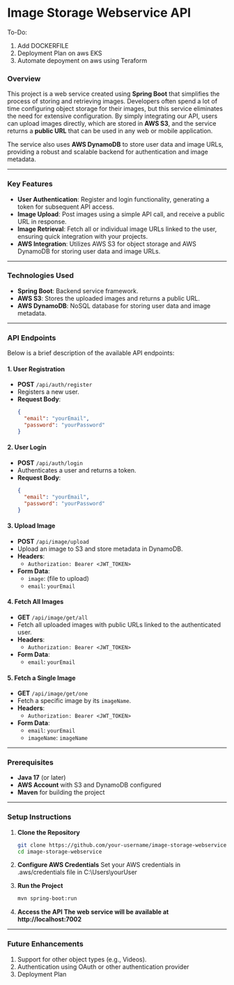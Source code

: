 # Image Storage Webservice API
To-Do:
1. Add DOCKERFILE
2. Deployment Plan on aws EKS
3. Automate depoyment on aws using Teraform

### Overview

This project is a web service created using **Spring Boot** that simplifies the process of storing and retrieving images. Developers often spend a lot of time configuring object storage for their images, but this service eliminates the need for extensive configuration. By simply integrating our API, users can upload images directly, which are stored in **AWS S3**, and the service returns a **public URL** that can be used in any web or mobile application.

The service also uses **AWS DynamoDB** to store user data and image URLs, providing a robust and scalable backend for authentication and image metadata.

---

### Key Features

- **User Authentication**: Register and login functionality, generating a token for subsequent API access.
- **Image Upload**: Post images using a simple API call, and receive a public URL in response.
- **Image Retrieval**: Fetch all or individual image URLs linked to the user, ensuring quick integration with your projects.
- **AWS Integration**: Utilizes AWS S3 for object storage and AWS DynamoDB for storing user data and image URLs.

---

### Technologies Used

- **Spring Boot**: Backend service framework.
- **AWS S3**: Stores the uploaded images and returns a public URL.
- **AWS DynamoDB**: NoSQL database for storing user data and image metadata.
---

### API Endpoints

Below is a brief description of the available API endpoints:

#### 1. **User Registration**

   - **POST** `/api/auth/register`
   - Registers a new user.
   - **Request Body**:
     ```json
     {
       "email": "yourEmail",
       "password": "yourPassword"
     }
     ```

#### 2. **User Login**

   - **POST** `/api/auth/login`
   - Authenticates a user and returns a token.
   - **Request Body**:
     ```json
     {
       "email": "yourEmail",
       "password": "yourPassword"
     }
     ```

#### 3. **Upload Image**

   - **POST** `/api/image/upload`
   - Upload an image to S3 and store metadata in DynamoDB.
   - **Headers**:
     - `Authorization: Bearer <JWT_TOKEN>`
   - **Form Data**:
     - `image`: (file to upload)
     - `email`: `yourEmail`

#### 4. **Fetch All Images**

   - **GET** `/api/image/get/all`
   - Fetch all uploaded images with public URLs linked to the authenticated user.
   - **Headers**:
     - `Authorization: Bearer <JWT_TOKEN>`
   - **Form Data**:
     - `email`: `yourEmail` 
   

#### 5. **Fetch a Single Image**

   - **GET** `/api/image/get/one`
   - Fetch a specific image by its `imageName`.
   - **Headers**:
     - `Authorization: Bearer <JWT_TOKEN>`
   - **Form Data**:
     - `email`: `yourEmail`
     - `imageName`: `imageName`
  

---

### Prerequisites

- **Java 17** (or later)
- **AWS Account** with S3 and DynamoDB configured
- **Maven** for building the project

---

### Setup Instructions

1. **Clone the Repository**
   ```bash
   git clone https://github.com/your-username/image-storage-webservice.git
   cd image-storage-webservice
2. **Configure AWS Credentials**
   Set your AWS credentials in .aws/credentials file in C:\Users\yourUser

3. **Run the Project**

   ```bash
   mvn spring-boot:run

4. **Access the API The web service will be available at http://localhost:7002**

---

### Future Enhancements
1. Support for other object types (e.g., Videos).
2. Authentication using OAuth or other authentication provider
3. Deployment Plan

